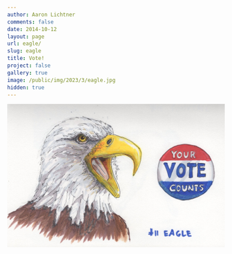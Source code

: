 ```yaml
---
author: Aaron Lichtner
comments: false
date: 2014-10-12 
layout: page
url: eagle/
slug: eagle
title: Vote!
project: false
gallery: true
image: /public/img/2023/3/eagle.jpg
hidden: true
---
```


![My favorite Fairy!](/public/img/2023/3/eagle.jpg) 

